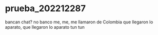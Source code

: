 # prueba_202212287
bancan chat?
no banco
me, me, me llamaron de Colombia que llegaron lo aparato, que llegaron lo aparato
tun tun
